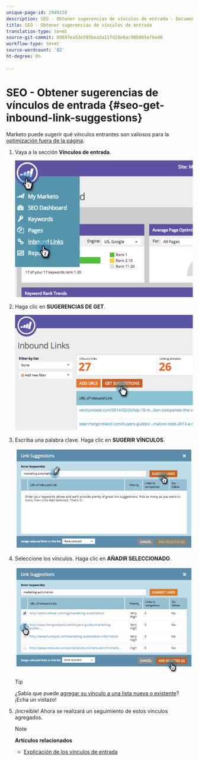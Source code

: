 ```yaml
---
unique-page-id: 2949228
description: SEO - Obtener sugerencias de vínculos de entrada - Documentos de marketing - Documentación del producto
title: SEO - Obtener sugerencias de vínculos de entrada
translation-type: tm+mt
source-git-commit: 00887ea53e395bea3a11fd28e0ac98b085ef6ed8
workflow-type: tm+mt
source-wordcount: '82'
ht-degree: 0%

---
```



# SEO - Obtener sugerencias de vínculos de entrada {#seo-get-inbound-link-suggestions}

Marketo puede sugerir qué vínculos entrantes son valiosos para la [optimización fuera de la página](../../../../product-docs/additional-apps/seo/understanding-seo/understanding-search-engine-optimization.md).

1. Vaya a la sección **Vínculos de entrada**.

   ![](assets/image2014-9-18-13-3a20-3a44.png)

1. Haga clic en **SUGERENCIAS DE GET**.

   ![](assets/image2014-9-18-13-3a21-3a8.png)

1. Escriba una palabra clave. Haga clic en **SUGERIR VÍNCULOS**.

   ![](assets/image2014-9-18-13-3a21-3a31.png)

1. Seleccione los vínculos. Haga clic en **AÑADIR SELECCIONADO**.

   ![](assets/image2014-9-18-13-3a21-3a40.png)

   >[!TIP]
   >
   >¿Sabía que puede [agregar su vínculo a una lista nueva o existente](seo-add-remove-an-inbound-link-url-from-a-list.md)? ¡Echa un vistazo!

1. ¡Increíble! Ahora se realizará un seguimiento de estos vínculos agregados.

   >[!NOTE]
   >
   >**Artículos relacionados**
   >
   >    
   >    
   >    * [Explicación de los vínculos de entrada](seo-understanding-inbound-links.md)


